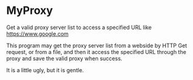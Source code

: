 # MyProxy
Get a valid proxy server list to access a specified URL like https://www.google.com

This program may get the proxy server list from a webside by HTTP Get request, or from a file, and then it access the specified URL through the proxy and save the valid proxy when success.

It is a little ugly, but it is gentle.
